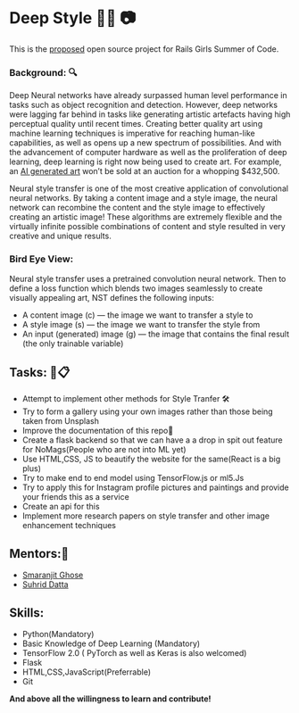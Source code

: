 # Deep Style 🐱‍💻 📷

This is the [proposed](https://teams.railsgirlssummerofcode.org/projects/353-deep-editing) open source project for Rails Girls Summer of Code.

### Background: 🔍

Deep Neural networks have already surpassed human level performance in tasks such as object recognition and detection. However, deep networks were lagging far behind in tasks like generating artistic artefacts having high perceptual quality until recent times. Creating better quality art using machine learning techniques is imperative for reaching human-like capabilities, as well as opens up a new spectrum of possibilities. And with the advancement of computer hardware as well as the proliferation of deep learning, deep learning is right now being used to create art. For example, an [AI generated art](https://www.christies.com/features/A-collaboration-between-two-artists-one-human-one-a-machine-9332-1.aspx) won’t be sold at an auction for a whopping $432,500.

Neural style transfer is one of the most creative application of convolutional neural networks. By taking a content image and a style image, the neural network can recombine the content and the style image to effectively creating an artistic image!
These algorithms are extremely flexible and the virtually infinite possible combinations of content and style resulted in very creative and unique results.

### Bird Eye View:

Neural style transfer uses a pretrained convolution neural network. Then to define a loss function which blends two images seamlessly to create visually appealing art, NST defines the following inputs:
* A content image (c) — the image we want to transfer a style to
* A style image (s) — the image we want to transfer the style from
* An input (generated) image (g) — the image that contains the final result (the only trainable variable)


## Tasks: 📝📋

- Attempt to implement other methods for Style Tranfer 🛠
- Try to form a gallery using your own images rather than those being taken from Unsplash
- Improve the documentation of this repo📑
- Create a flask backend so that we can have a a drop in spit out feature for NoMags(People who are not into ML yet)
- Use HTML,CSS, JS to beautify the website for the same(React is a big plus)
- Try to make end to end model using TensorFlow.js or ml5.Js
- Try to apply this for Instagram profile pictures and paintings and provide your friends this as a service
- Create an api for this
- Implement more research papers on style transfer and other image enhancement techniques

## Mentors:👲

- [Smaranjit Ghose](https://github.com/smaranjitghose)
- [Suhrid Datta](https://github.com/suhriddatta)


## Skills:
- Python(Mandatory)
- Basic Knowledge of Deep Learning (Mandatory)
- TensorFlow 2.0 ( PyTorch as well as Keras is also welcomed)
- Flask
- HTML,CSS,JavaScript(Preferrable)
- Git

**And above all the willingness to learn and contribute!**

